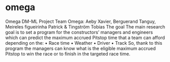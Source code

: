 # omega
Omega DM-ML Project
Team Omega: Aeby Xavier, Berguerand Tanguy, Meireles figueirinha Patrick & Tingström Tobias
The goal
The main research goal is to set a program for the constructors’ managers and engineers which can predict the maximum accrued Pitstop time that a team can afford depending on the:
• Race time
• Weather
• Driver
• Track
So, thank to this program the managers can know what is the eligible maximum accrued Pitstop to win the race or to finish in the targeted race time.
